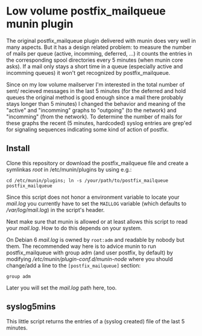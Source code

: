 Low volume postfix_mailqueue munin plugin
=========================================

The original postfix_mailqueue plugin delivered with munin does very well
in many aspects. But it has a design related problem: to measure the number
of mails per queue (active, incomming, deferred, ...) it counts the entries
in the corresponding spool directories every 5 minutes (when munin core asks).
If a mail only stays a short time in a queue (especially active and incomming
queues) it won't get recognized by postfix_mailqueue.

Since on my low volume mailserver I'm interested in the total number of sent/
recieved messages in the last 5 minutes (for the deferred and hold queues the
original method is good enough since a mail there probably stays longer than
5 minutes) I changed the behavior and meaning of the "active" and "incomming"
graphs to "outgoing" (to the network) and "incomming" (from the network).
To determine the number of mails for these graphs the recent (5 minutes, hardcoded)
syslog entries are grep'ed for signaling sequences indicating some kind of
action of postfix.

Install
-------

Clone this repository or download the postfix_mailqueue file and create a
symlinkas *root* in /etc/munin/plugins by using e.g.:

	cd /etc/munin/plugins; ln -s /your/path/to/postfix_mailqueue postfix_mailqueue

Since this script does not honor a environment variable to locate your
*mail.log* you currently have to set the `MAILLOG` variable (which defaults
to */var/log/mail.log*) in the script's header.

Next make sure that munin is allowed or at least allows this script to read
your *mail.log*. How to do this depends on your system.

On Debian 6 *mail.log* is owned by `root:adm` and readable by nobody but them.
The recommended way here is to advice munin to run postfix_mailqueue with group
adm (and user postfix, by default) by modifying */etc/munin/plugin-conf.d/munin-node*
where you should change/add a line to the `[postfix_mailqueue]` section:

	group adm

Later you will set the *mail.log* path here, too.

syslog5mins
-----------

This little script returns the entries of a (syslog created) file of the last
5 minutes.
